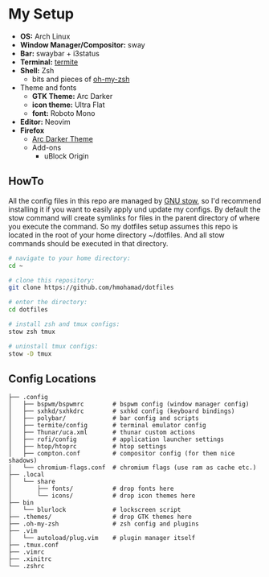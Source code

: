 # My Setup

- **OS:** Arch Linux
- **Window Manager/Compositor:** sway
- **Bar:** swaybar + i3status
- **Terminal:** [termite](https://github.com/thestinger/termite)
- **Shell:** Zsh
    - bits and pieces of [oh-my-zsh](https://github.com/robbyrussell/oh-my-zsh)
- Theme and fonts
    - **GTK Theme:** Arc Darker
    - **icon theme:** Ultra Flat
    - **font:** Roboto Mono
- **Editor:** Neovim
- **Firefox**
    - [Arc Darker Theme](https://github.com/horst3180/arc-firefox-theme)
    - Add-ons
        - uBlock Origin

## HowTo
All the config files in this repo are managed by [GNU stow](https://www.gnu.org/software/stow/), so I'd recommend installing it if you want to easily apply und update my configs. By default the stow command will create symlinks for files in the parent directory of where you execute the command. So my dotfiles setup assumes this repo is located in the root of your home directory ~/dotfiles. And all stow commands should be executed in that directory.

```bash
# navigate to your home directory:
cd ~

# clone this repository:
git clone https://github.com/hmohamad/dotfiles

# enter the directory:
cd dotfiles

# install zsh and tmux configs:
stow zsh tmux

# uninstall tmux configs:
stow -D tmux
```

## Config Locations
```
├── .config
│   ├── bspwm/bspwmrc        # bspwm config (window manager config)
│   ├── sxhkd/sxhkdrc        # sxhkd config (keyboard bindings)
│   ├── polybar/             # bar config and scripts
│   ├── termite/config       # terminal emulator config
│   ├── Thunar/uca.xml       # thunar custom actions
│   ├── rofi/config          # application launcher settings
│   ├── htop/htoprc          # htop settings
│   ├── compton.conf         # compositor config (for them nice shadows)
│   └── chromium-flags.conf  # chromium flags (use ram as cache etc.)
├── .local
│   └── share
│       ├── fonts/           # drop fonts here
│       └── icons/           # drop icon themes here 
├── bin
│   └── blurlock             # lockscreen script
├── .themes/                 # drop GTK themes here
├── .oh-my-zsh               # zsh config and plugins
├── .vim
│   └── autoload/plug.vim    # plugin manager itself
├── .tmux.conf
├── .vimrc
├── .xinitrc
└── .zshrc
```
